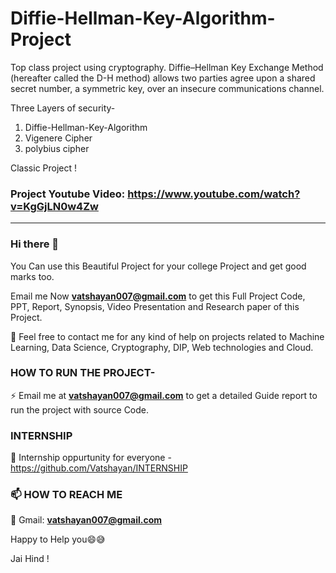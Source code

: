 # Diffie-Hellman-Key-Algorithm-Project
Top class project using cryptography. Diffie–Hellman Key Exchange Method (hereafter called the D-H method) allows two parties agree upon a shared secret number, a symmetric key, over an insecure communications channel.


Three Layers of security-
1. Diffie-Hellman-Key-Algorithm
2. Vigenere Cipher
3. polybius cipher

Classic Project !

### Project Youtube Video: https://www.youtube.com/watch?v=KgGjLN0w4Zw

*********************************************************************************************************************************************************************
### Hi there 👋

You Can use this Beautiful Project for your college Project and get good marks too. 

Email me Now **vatshayan007@gmail.com** to get this Full Project Code, PPT, Report, Synopsis, Video Presentation and Research paper of this Project.

💌 Feel free to contact me for any kind of help on projects related to Machine Learning, Data Science, Cryptography, DIP, Web technologies and Cloud.


### HOW TO RUN THE PROJECT-
⚡ Email me at **vatshayan007@gmail.com** to get a detailed Guide report to run the project with source Code.

### INTERNSHIP 
🌟 Internship oppurtunity for everyone - https://github.com/Vatshayan/INTERNSHIP

### 📫 HOW TO REACH ME 

💬 Gmail: **vatshayan007@gmail.com**

Happy to Help you😄😅

Jai Hind !
